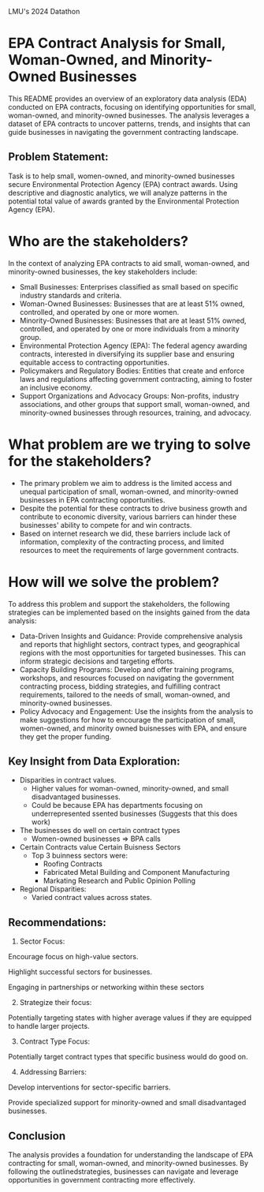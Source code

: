 LMU's 2024 Datathon

# EPA Contract Analysis for Small, Woman-Owned, and Minority-Owned Businesses

This README provides an overview of an exploratory data analysis (EDA) conducted on EPA contracts, focusing on identifying opportunities for small, woman-owned, and minority-owned businesses. The analysis leverages a dataset of EPA contracts to uncover patterns, trends, and insights that can guide businesses in navigating the government contracting landscape.
## Problem Statement: 
Task is to help small, women-owned, and minority-owned businesses secure Environmental Protection Agency (EPA) contract awards.
Using descriptive and diagnostic analytics, we will analyze patterns in the potential total value of awards granted by the Environmental Protection Agency (EPA).


# Who are the stakeholders?
In the context of analyzing EPA contracts to aid small, woman-owned, and minority-owned businesses, the key stakeholders include:

- Small Businesses: Enterprises classified as small based on specific industry standards and criteria.
- Woman-Owned Businesses: Businesses that are at least 51% owned, controlled, and operated by one or more women.
- Minority-Owned Businesses: Businesses that are at least 51% owned, controlled, and operated by one or more individuals from a minority group.
- Environmental Protection Agency (EPA): The federal agency awarding contracts, interested in diversifying its supplier base and ensuring equitable access to contracting opportunities.
- Policymakers and Regulatory Bodies: Entities that create and enforce laws and regulations affecting government contracting, aiming to foster an inclusive economy.
- Support Organizations and Advocacy Groups: Non-profits, industry associations, and other groups that support small, woman-owned, and minority-owned businesses through resources, training, and advocacy.

# What problem are we trying to solve for the stakeholders?
- The primary problem we aim to address is the limited access and unequal participation of small, woman-owned, and minority-owned businesses in EPA contracting opportunities.
- Despite the potential for these contracts to drive business growth and contribute to economic diversity, various barriers can hinder these businesses' ability to compete for and win contracts.
- Based on internet research we did, these barriers include lack of information, complexity of the contracting process, and limited resources to meet the requirements of large government contracts.

# How will we solve the problem?
To address this problem and support the stakeholders, the following strategies can be implemented based on the insights gained from the data analysis:
- Data-Driven Insights and Guidance: Provide comprehensive analysis and reports that highlight sectors, contract types, and geographical regions with the most opportunities for targeted businesses. This can inform strategic decisions and targeting efforts.
- Capacity Building Programs: Develop and offer training programs, workshops, and resources focused on navigating the government contracting process, bidding strategies, and fulfilling contract requirements, tailored to the needs of small, woman-owned, and minority-owned businesses.
- Policy Advocacy and Engagement: Use the insights from the analysis to make suggestions for how to encourage the participation of small, women-owned, and minority owned buisnesses with EPA, and ensure they get the proper funding.

## Key Insight from Data Exploration:
- Disparities in contract values.
  - Higher values for woman-owned, minority-owned, and small disadvantaged businesses.
  - Could be because EPA has departments focusing on underrepresented ssented businesses (Suggests that this does work) 
- The businesses do well on certain contract types
  - Women-owned businesses => BPA calls
- Certain Contracts value Certain Buisness Sectors
  - Top 3 buinness sectors were:
    - Roofing Contracts
    - Fabricated Metal Building and Component Manufacturing
    - Markating Research and Public Opinion Polling
- Regional Disparities:
  - Varied contract values across states.

## Recommendations:
1. Sector Focus:
   
Encourage focus on high-value sectors.

Highlight successful sectors for businesses.

Engaging in partnerships or networking within these sectors

2. Strategize their focus:
   
 Potentially targeting states with higher average values if they are equipped to handle larger projects.
 
3. Contract Type Focus:
   
Potentially target contract types that specific business would do good on.

4. Addressing Barriers:
   
Develop interventions for sector-specific barriers.

Provide specialized support for minority-owned and small disadvantaged businesses.


## Conclusion
The analysis provides a foundation for understanding the landscape of EPA contracting for small, woman-owned, and minority-owned businesses. By following the outlinedstrategies, businesses can navigate and leverage opportunities in government contracting more effectively.

